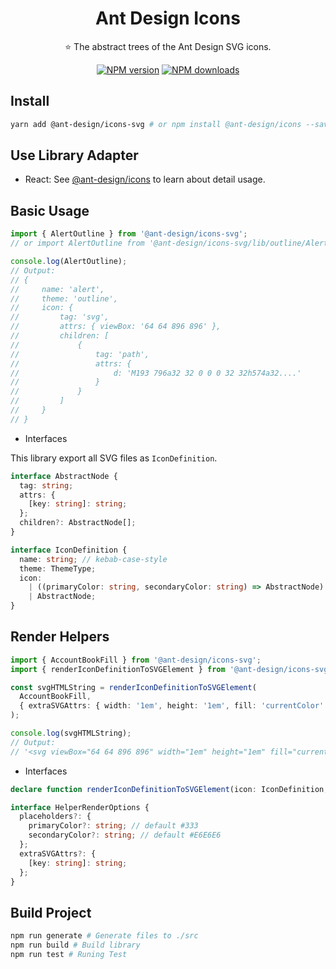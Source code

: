 <h1 align="center">
Ant Design Icons
</h1>

<p align="center">
⭐ The abstract trees of the Ant Design SVG icons.
</p>

<div align="center">

[![NPM version](https://img.shields.io/npm/v/@ant-design/icons-svg.svg?style=flat)](https://npmjs.org/package/@ant-design/icons-svg)
[![NPM downloads](http://img.shields.io/npm/dm/@ant-design/icons-svg.svg?style=flat)](https://npmjs.org/package/@ant-design/icons-svg)

</div>

## Install

```bash
yarn add @ant-design/icons-svg # or npm install @ant-design/icons --save
```

## Use Library Adapter

- React: See [@ant-design/icons](../icons-react) to learn about detail usage.

## Basic Usage

```ts
import { AlertOutline } from '@ant-design/icons-svg';
// or import AlertOutline from '@ant-design/icons-svg/lib/outline/AlertOutline';

console.log(AlertOutline);
// Output:
// {
//     name: 'alert',
//     theme: 'outline',
//     icon: {
//         tag: 'svg',
//         attrs: { viewBox: '64 64 896 896' },
//         children: [
//             {
//                 tag: 'path',
//                 attrs: {
//                     d: 'M193 796a32 32 0 0 0 32 32h574a32....'
//                 }
//             }
//         ]
//     }
// }
```

- Interfaces

This library export all SVG files as `IconDefinition`.

```ts
interface AbstractNode {
  tag: string;
  attrs: {
    [key: string]: string;
  };
  children?: AbstractNode[];
}

interface IconDefinition {
  name: string; // kebab-case-style
  theme: ThemeType;
  icon:
    | ((primaryColor: string, secondaryColor: string) => AbstractNode)
    | AbstractNode;
}
```

## Render Helpers
```ts
import { AccountBookFill } from '@ant-design/icons-svg';
import { renderIconDefinitionToSVGElement } from '@ant-design/icons-svg/lib/helpers';

const svgHTMLString = renderIconDefinitionToSVGElement(
  AccountBookFill,
  { extraSVGAttrs: { width: '1em', height: '1em', fill: 'currentColor' } }
);

console.log(svgHTMLString);
// Output:
// '<svg viewBox="64 64 896 896" width="1em" height="1em" fill="currentColor"><path d="M880 184H712v-64c0-4.4-3.6-8-8-8h-56c-4.4 0-8 3.6-8 8v64H384v-64c0-4.4-3.6-8-8-8h-56c-4.4 0-8 3.6-8 8v64H144c-17.7 0-32 14.3-32 32v664c0 17.7 14.3 32 32 32h736c17.7 0 32-14.3 32-32V216c0-17.7-14.3-32-32-32zM648.3 426.8l-87.7 161.1h45.7c5.5 0 10 4.5 10 10v21.3c0 5.5-4.5 10-10 10h-63.4v29.7h63.4c5.5 0 10 4.5 10 10v21.3c0 5.5-4.5 10-10 10h-63.4V752c0 5.5-4.5 10-10 10h-41.3c-5.5 0-10-4.5-10-10v-51.8h-63.1c-5.5 0-10-4.5-10-10v-21.3c0-5.5 4.5-10 10-10h63.1v-29.7h-63.1c-5.5 0-10-4.5-10-10v-21.3c0-5.5 4.5-10 10-10h45.2l-88-161.1c-2.6-4.8-.9-10.9 4-13.6 1.5-.8 3.1-1.2 4.8-1.2h46c3.8 0 7.2 2.1 8.9 5.5l72.9 144.3 73.2-144.3a10 10 0 0 1 8.9-5.5h45c5.5 0 10 4.5 10 10 .1 1.7-.3 3.3-1.1 4.8z"></path></svg>'
```

- Interfaces

```ts
declare function renderIconDefinitionToSVGElement(icon: IconDefinition, options?: HelperRenderOptions): string;

interface HelperRenderOptions {
  placeholders?: {
    primaryColor?: string; // default #333
    secondaryColor?: string; // default #E6E6E6
  };
  extraSVGAttrs?: {
    [key: string]: string;
  };
}
```

## Build Project
```bash
npm run generate # Generate files to ./src
npm run build # Build library
npm run test # Runing Test
```
